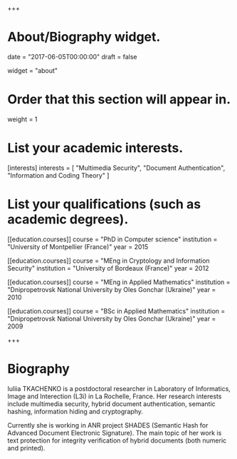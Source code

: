 +++
# About/Biography widget.

date = "2017-06-05T00:00:00"
draft = false

widget = "about"

# Order that this section will appear in.
weight = 1

# List your academic interests.
[interests]
  interests = [
    "Multimedia Security",
    "Document Authentication",
    "Information and Coding Theory"
  ]

# List your qualifications (such as academic degrees).
[[education.courses]]
  course = "PhD in Computer science"
  institution = "University of Montpellier (France)"
  year = 2015

[[education.courses]]
  course = "MEng in Cryptology and Information Security"
  institution = "University of Bordeaux (France)"
  year = 2012
  
[[education.courses]]
  course = "MEng in Applied Mathematics"
  institution = "Dnipropetrovsk National University by Oles Gonchar (Ukraine)"
  year = 2010

[[education.courses]]
  course = "BSc in Applied Mathematics"
  institution = "Dnipropetrovsk National University by Oles Gonchar (Ukraine)"
  year = 2009
 
+++

# Biography

Iuliia TKACHENKO is a postdoctoral researcher in Laboratory of Informatics, Image and Interection (L3i) in La Rochelle, France. Her research interests include multimedia security, hybrid document authentication, semantic hashing, information hiding and cryptography.

Currently she is working in ANR project SHADES (Semantic Hash for Advanced Document Electronic Signature). The main topic of her work is text protection for integrity verification of hybrid documents (both numeric and printed).
